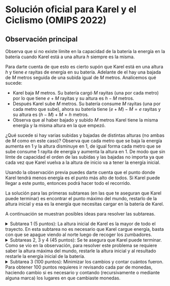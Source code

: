 # Solución oficial para Karel y el Ciclismo (OMIPS 2022)

## Observación principal

Observa que si no existe límite en la capacidad de la batería la energía en la batería cuando Karel está a una altura $h$ siempre es la misma.

Para darte cuenta de que esto es cierto supón que Karel está en una altura $h$ y tiene $e$ rayitas de energía en su batería. Adelante de el hay una bajada de $M$ metros seguida de una subida igual de $M$ metros. Analicemos qué sucede:

- Karel baja $M$ metros. Su batería cargó $M$ rayitas (una por cada metro) por lo que tiene $e + M$ rayitas y su altura es $h - M$ metros.
- Después Karel sube $M$ metros. Su batería consume $M$ rayitas (una por cada metro que sube), ahora su batería tiene $(e + M) - M = e$ rayitas y su altura es $(h - M) + M = h$ metros.
- Observa que al haber bajado y subido $M$ metros Karel tiene la misma energía y la misma altura en la que empezó.

¿Qué sucede si hay varias subidas y bajadas de distintas alturas (no ambas de $M$ como en este caso)? Observa que cada metro que se baja la energía aumenta en $1$ y la altura disminuye en $1$, de igual forma cada metro que se sube consume $1$ rayita de energía y aumenta la altura en $1$. De modo que sin límte de capacidad el orden de las subidas y las bajadas no importa ya que cada vez que Karel vuelva a la altura de inicio va a tener la energía inicial.

Usando la observación previa puedes darte cuenta que el punto donde Karel tendrá menos energía es el punto más alto de todos. Si Karel puede llegar a este punto, entonces podrá hacer todo el recorrido.

La solución para las primeras subtareas (en las que te aseguran que Karel puede terminar) es encontrar el punto máximo del mundo, restarlo de la altura inicial y esa es la energía que necesitas cargar en la batería de Karel.

A continuación se muestran posibles ideas para resolver las subtareas.

<details><summary>Subtarea 1 (5 puntos): La altura inicial de Karel es la mayor de todo el trayecto.
En esta subtarea no es necesario que Karel cargue energía, basta con que se apague viendo al norte luego de recoger los zumbadores.
</summary>

{{sol_sub1.kp}}

</details>

<details><summary>Subtareas 2, 3 y 4 (45 puntos): Se te asegura que Karel puede terminar.
Como se vio en la observación, para resolver este problema se requiere saber la altura máxima del mundo, restarle la altura inicial y al resultado restarle la energía inicial de la batería.
</summary>

{{sol_sub_50pts.kp}}

</details>

<details><summary>Subtarea 3 (100 puntos): Minimizar los cambios y contar cuántos fueron.
Para obtener 100 puntos requieres ir revisando cada par de monedas, haciendo cambio si es necesario y contando (recursivamente o mediante alguna marca) los lugares en que cambiaste monedas.
</summary>

{{solution.kp}}

</details>
